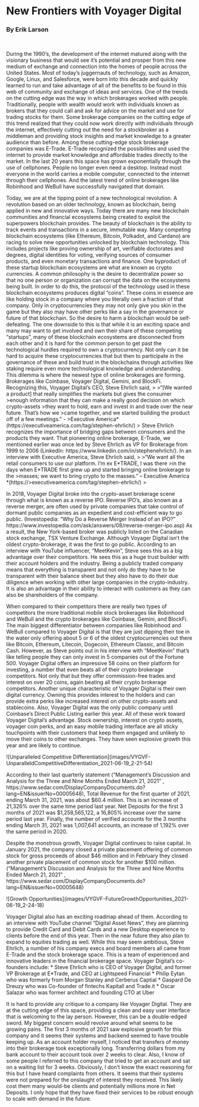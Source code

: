 # New Frontiers with Voyager Digital
### By Erik Larson
<br>


<p> 
During the 1990’s, the development of the internet matured along with the visionary business that would see it’s potential and prosper from this new medium of exchange and connection into the homes of people across the United States.  Most of today’s juggernauts of technology, such as Amazon, Google, Linux, and Salesforce, were born into this decade and quickly learned to run and take advantage of all of the benefits to be found in this web of community and exchange of ideas and services.  One of the trends on the cutting edge was the way in which brokerages worked with people.  Traditionally, people with wealth would work with individuals known as brokers that they could call and ask for advice on the market and use for trading stocks for them.  Some brokerage companies on the cutting edge of this trend realized that they could now work directly with individuals through the internet, effectively cutting out the need for a stockbroker as a middleman and providing stock insights and market knowledge to a greater audience than before.  Among these cutting-edge stock brokerage companies was E-Trade.  E-Trade recognized the possibilities and used the internet to provide market knowledge and affordable trades directly to the market.  In the last 20 years this space has grown exponentially through the use of cellphones.  People no longer even need a desktop.  Instead most everyone in the world carries a mobile computer, connected to the internet through their cellphones.  And the latest trend of online brokerages like Robinhood and WeBull have successfully navigated that domain.
</p>
<p>
Today, we are at the tipping point of a new technological revolution.  A revolution based on an older technology, known as blockchain, being applied in new and innovative ways.  Today there are many new blockchain communities and financial ecosystems being created to exploit the superpowers blockchain provides.  The beauty of blockchain is the ability to track events and transactions in a secure, immutable way.  Many competing blockchain ecosystems (like Ethereum, Bitcoin, Polkadot, and Cardano) are racing to solve new opportunities unlocked by blockchain technology.  This includes projects like proving ownership of art, verifiable doctorates and degrees, digital identities for voting, verifying sources of consumer products, and even monetary transactions and finance.  One byproduct of these startup blockchain ecosystems are what are known as crypto currencies.  A common philosophy is the desire to decentralize power so that no one person or organization can corrupt the data on the ecosystems being built.  In order to do this, the protocol of the technology used in these blockchain ecosystems produces digital “coins”.  These coins in essence are like holding stock in a company where you literally own a fraction of that company.  Only in cryptocurrencies they may not only give you skin in the game but they also may have other perks like a say in the governance or future of that blockchain.  So the desire to harm a blockchain would be self-defeating.  The one downside to this is that while it is an exciting space and many may want to get involved and own their share of these competing “startups”, many of these blockchain ecosystems are disconnected from each other and it is hard for the common person to get past the technological hurdles required to own a cryptocurrency.  Not only can it be hard to acquire these cryptocurrencies that but then to participate in the governance of these and build trust in the blockchains through activities like staking require even more technological knowledge and understanding.  This dilemma is where the newest type of online brokerages are forming.  Brokerages like Coinbase, Voyager Digital, Gemini, and BlockFi.  Recognizing this, Voyager Digital’s CEO, Steve Ehrlich said, 
    >
    >“[We wanted a product] that really simplifies the markets but gives the consumer >enough information that they can make a really good decision on which crypto-assets >they want to hold, earn and invest in and trade over the near future. That’s how we >came together, and we started building the product off of a few meetings.”  - >Executive America*(https://executiveamerica.com/tag/stephen-ehrlich/)
    >
Steve Ehrlich recognizes the importance of bridging gaps between consumers and the products they want.  That pioneering online brokerage, E-Trade, we mentioned earlier was once led by Steve Ehrlich as VP for Brokerage from 1999 to 2006 (LinkedIn:  https://www.linkedin.com/in/stephenehrlich/).  In an interview with Executive America, Steve Ehrlich said, 
    >
    >“We want all the retail consumers to use our platform. I’m ex E*TRADE, I was there >in the days when E*TRADE first grew up and started bringing online brokerage to the >masses; we want to bring crypto to the masses.” – Executive America *(https://>executiveamerica.com/tag/stephen-ehrlich/)
    >
</p>
<p>
In 2018, Voyager Digital broke into the crypto-asset brokerage scene through what is known as a reverse IPO.  Reverse IPO’s, also known as a reverse merger, are often used by private companies that take control of dormant public companies as an expedient and cost-efficient way to go public. (Investopedia: “Why Do a Reverse Merger Instead of an IPO?” https://www.investopedia.com/ask/answers/08/reverse-merger-ipo.asp)  As a result, the New York-based broker was publicly listed on the Canadian stock exchange, TSX Venture Exchange.  Although Voyager Digital isn’t the oldest crypto-brokerage, it was the first to go public.  According to an interview with YouTube influencer, “MeetKevin”, Steve sees this as a big advantage over their competitors.  He sees this as a huge trust builder with their account holders and the industry.  Being a publicly traded company means that everything is transparent and not only do they have to be transparent with their balance sheet but they also have to do their due diligence when working with other large companies in the crypto-industry.  It is also an advantage in their ability to interact with customers as they can also be shareholders of the company.
</p>
<p>
When compared to their competitors there are really two types of competitors the more traditional mobile stock brokerages like Robinhood and WeBull and the crypto brokerages like Coinbase, Gemini, and BlockFi.  The main biggest differentiator between companies like Robinhood and WeBull compared to Voyager Digital is that they are just dipping their toe in the water only offering about 5 or 6 of the oldest cryptocurrencies out there like Bitcoin, Ethereum, Litecoin, Dogecoin, Ethereum Classic, and Bitcoin Cash.  However, as Steve points out in his interview with “MeetKevin” that’s like telling people they can only invest in 5 companies out of the Fortune 500.  Voyager Digital offers an impressive 58 coins on their platform for investing, a number that even beats all of their crypto brokerage competitors.  Not only that but they offer commission-free trades and interest on over 20 coins, again beating all their crypto brokerage competitors.  Another unique characteristic of Voyager Digital is their own digital currency.  Owning this provides interest to the holders and can provide extra perks like increased interest on other crypto-assets and stablecoins.  Also, Voyager Digital was the only public company until Coinbase’s Direct Public Listing earlier this year.  All of these work toward Voyager Digital’s advantage.  Stock ownership, interest on crypto assets, voyager coin perks, and an easy mobile trading interface are all sticky touchpoints with their customers that keep them engaged and unlikely to move their coins to other exchanges.  They have seen explosive growth this year and are likely to continue.
</p>
![Unparalleled Competitive Differentiation](images/VYGVF-UnparalleldCompetitiveDifferentiation_2021-06-19_2-21-54)
<p>
According to their last quarterly statement (“Management’s Discussion and Analysis for the Three and Nine Months Ended March 21, 2021” , https://www.sedar.com/DisplayCompanyDocuments.do?lang=EN&issuerNo=00005648), Total Revenue for the first quarter of 2021, ending March 31, 2021, was about $60.4 million.  This is an increase of 21,326% over the same time period last year.  Net Deposits for the first 3 months of 2021 was $1,258,565,122, a 16,805% increase over the same period last year.  Finally, the number of verified accounts for the 3 months ending March 31, 2021 was 1,007,641 accounts, an increase of 1,192% over the same period in 2020.
</p>
<p>
Despite the monstrous growth, Voyager Digital continues to raise capital.  In January 2021, the company closed a private placement offering of common stock for gross proceeds of about $46 million and in February they closed another private placement of common stock for another $100 million. (“Management’s Discussion and Analysis for the Three and Nine Months Ended March 21, 2021” , https://www.sedar.com/DisplayCompanyDocuments.do?lang=EN&issuerNo=00005648)
</p>
![Growth Opportunities](images/VYGVF-FutureGrowthOpportunities_2021-06-19_2-24-18)
<p>
Voyager Digital also has an exciting roadmap ahead of them.  According to an interview with YouTube channel “Digital Asset News”, they are planning to provide Credit Card and Debit Cards and a new Desktop experience to clients before the end of this year.  Then in the near future they also plan to expand to equities trading as well.  While this may seem ambitious, Steve Ehrlich, a number of his company execs and board members all came from E-Trade and the stock brokerage space.  This is a team of experienced and innovative leaders in the financial brokerage space.  Voyager Digital’s co-founders include:
    * Steve Ehrlich who is CEO of Voyager Digital, and former VP Brokerage at E*Trade, and CEO at Lightspeed Financial
    * Philip Eytan who was formerly from Morgan Stanley and Cerberus Captial
    * Gaspard De Dreuzy who was Co-founder of fintechs Kapitall and Trade.it
    * Oscar Salazar who was former architect and founding CTO at Uber
</p>
<p>
It is hard to provide any critique to a company like Voyager Digital.  They are at the cutting edge of this space, providing a clean and easy user interface that is welcoming to the lay person.  However, this can be a double-edged sword.  My biggest concern would revolve around what seems to be growing pains.  The first 3 months of 2021 saw explosive growth for this company and it seems their systems and backend seemed to have trouble keeping up.  As an account holder myself, I noticed that transfers of money into their brokerage took exceptionally long.  Transferring dollars from my bank account to their account took over 2 weeks to clear.  Also, I know of some people I referred to this company that tried to get an account and sat on a waiting list for 3 weeks.  Obviously, I don’t know the exact reasoning for this but I have heard complaints from others.  It seems that their systems were not prepared for the onslaught of interest they received.  This likely cost them many would-be clients and potentially millions more in Net Deposits.  I only hope that they have fixed their services to be robust enough to scale with demand in the future.
</p>
